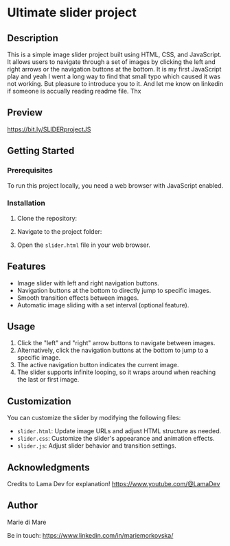 # Ultimate slider project

## Description

This is a simple image slider project built using HTML, CSS, and JavaScript. It allows users to navigate through a set of images by clicking the left and right arrows or the navigation buttons at the bottom. It is my first JavaScript play and yeah I went a long way to find that small typo which caused it was not working. But pleasure to introduce you to it. And let me know on linkedin if someone is accually reading readme file. Thx

## Preview

[https://bit.ly/SLIDERprojectJS
](https://sites.google.com/view/mariedimaresfunhouse/funhouse-menu/slider-project-js)

## Getting Started

### Prerequisites

To run this project locally, you need a web browser with JavaScript enabled.

### Installation

1. Clone the repository:

2. Navigate to the project folder:

3. Open the `slider.html` file in your web browser.

## Features

- Image slider with left and right navigation buttons.
- Navigation buttons at the bottom to directly jump to specific images.
- Smooth transition effects between images.
- Automatic image sliding with a set interval (optional feature).

## Usage

1. Click the "left" and "right" arrow buttons to navigate between images.
2. Alternatively, click the navigation buttons at the bottom to jump to a specific image.
3. The active navigation button indicates the current image.
4. The slider supports infinite looping, so it wraps around when reaching the last or first image.

## Customization

You can customize the slider by modifying the following files:

- `slider.html`: Update image URLs and adjust HTML structure as needed.
- `slider.css`: Customize the slider's appearance and animation effects.
- `slider.js`: Adjust slider behavior and transition settings.


## Acknowledgments

Credits to Lama Dev for explanation! https://www.youtube.com/@LamaDev

## Author

Marie di Mare

Be in touch: https://www.linkedin.com/in/mariemorkovska/
